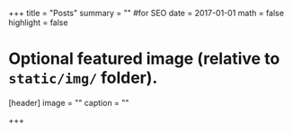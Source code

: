 +++
title = "Posts"
summary = "" #for SEO
date = 2017-01-01
math = false
highlight = false

# Optional featured image (relative to `static/img/` folder).
[header]
image = ""
caption = ""

+++
